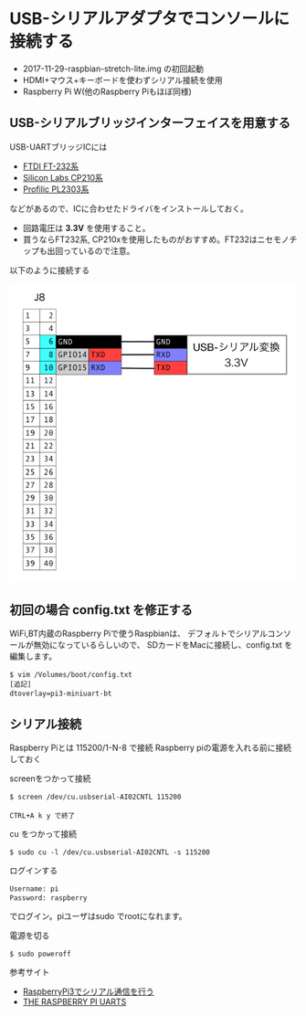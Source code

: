 # USB-シリアルアダプタでコンソールに接続する

* 2017-11-29-raspbian-stretch-lite.img の初回起動
* HDMI+マウス+キーボードを使わずシリアル接続を使用
* Raspberry Pi W(他のRaspberry Piもほぼ同様)

## USB-シリアルブリッジインターフェイスを用意する

USB-UARTブリッジICには

* [FTDI FT-232系](http://www.ftdichip.com/Products/ICs/FT232R.htm)
* [Silicon Labs CP210系](https://jp.silabs.com/products/development-tools/software/usb-to-uart-bridge-vcp-drivers)
* [Profilic PL2303系](http://www.prolific.com.tw/US/ShowProduct.aspx?pcid=41&showlevel=0017-0037-0041)

などがあるので、ICに合わせたドライバをインストールしておく。

* 回路電圧は **3.3V** を使用すること。
* 買うならFT232系, CP210xを使用したものがおすすめ。FT232はニセモノチップも出回っているので注意。

以下のように接続する

![usb-serial-console.png](usb-serial-console.png)

## 初回の場合 config.txt を修正する

WiFi,BT内蔵のRaspberry Piで使うRaspbianは、
デフォルトでシリアルコンソールが無効になっているらしいので、
SDカードをMacに接続し、config.txt を編集します。

	$ vim /Volumes/boot/config.txt
	[追記]
	dtoverlay=pi3-miniuart-bt

## シリアル接続

Raspberry Piとは 115200/1-N-8 で接続
Raspberry piの電源を入れる前に接続しておく

screenをつかって接続

	$ screen /dev/cu.usbserial-AI02CNTL 115200

	CTRL+A k y で終了

cu をつかって接続

	$ sudo cu -l /dev/cu.usbserial-AI02CNTL -s 115200

ログインする

	Username: pi
	Password: raspberry

でログイン。piユーザはsudo でrootになれます。

電源を切る

	$ sudo poweroff

参考サイト

* [RaspberryPi3でシリアル通信を行う](https://qiita.com/yamamotomanabu/items/33b6cf0d450051d33d41)
* [THE RASPBERRY PI UARTS](https://www.raspberrypi.org/documentation/configuration/uart.md)

